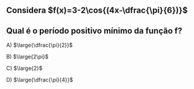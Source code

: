 ## Considera $f(x)=3-2\cos{(4x-\dfrac{\pi}{6})}$
## Qual é o período positivo mínimo da função f?
A) $\large{\dfrac{\pi}{2}}$

B) $\large{2\pi}$

C) $\large{2}$

D) $\large{\dfrac{\pi}{4}}$

